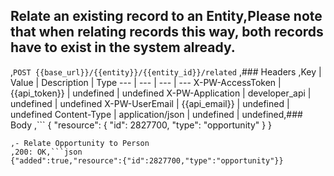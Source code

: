 ## Relate an existing record to an Entity,Please note that when relating records this way, both records have to exist in the system already.
,```POST {{base_url}}/{{entity}}/{{entity_id}}/related```
,### Headers
,Key | Value | Description | Type
--- | --- | --- | ---
X-PW-AccessToken | {{api_token}} | undefined | undefined
X-PW-Application | developer_api | undefined | undefined
X-PW-UserEmail | {{api_email}} | undefined | undefined
Content-Type | application/json | undefined | undefined,### Body
,```
{
  "resource": {
    "id": 2827700,
    "type": "opportunity"
  }
}
```,### Example Responses
,- Relate Opportunity to Person
,200: OK,```json
{"added":true,"resource":{"id":2827700,"type":"opportunity"}}
```